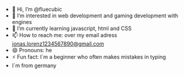 - 👋 Hi, I’m @fluecubic
- 👀 I’m interested in web development and gaming development with engines
- 🌱 I’m currently learning javascript, html and CSS
- 📫 How to reach me: over my email adress jonas.lorenz1234567890@gmail.com
- 😄 Pronouns: he
- ⚡ Fun fact: I`m a beginner who often makes mistakes in typing
- I`m from germany 

<!---
fluecubic/fluecubic is a ✨ special ✨ repository because its `README.md` (this file) appears on your GitHub profile.
You can click the Preview link to take a look at your changes.
--->

